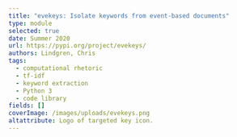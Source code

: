 ```yaml
---
title: "evekeys: Isolate keywords from event-based documents"
type: module
selected: true
date: Summer 2020
url: https://pypi.org/project/evekeys/
authors: Lindgren, Chris
tags:
  - computational rhetoric
  - tf-idf
  - keyword extraction
  - Python 3
  - code library
fields: []
coverImage: /images/uploads/evekeys.png
altattribute: Logo of targeted key icon.
---
```

